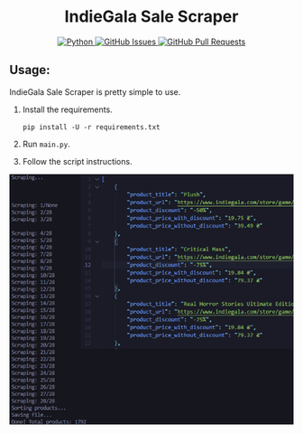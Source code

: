 <h1 align="center">IndieGala Sale Scraper</h1>
<p align="center">
    <a href="https://www.python.org/downloads/release/python-380/" align="center">
        <img alt="Python" src="https://img.shields.io/badge/python-3.8 | 3.9 | 3.10 | 3.10 | 3.11 | 3.12 | 3.13-blue">
    </a>
    <a href="https://github.com/Nazar1ky/epic-games-store-remove-all-friends/issues" align="center">
        <img alt="GitHub Issues" src="https://img.shields.io/github/issues/Nazar1ky/IndieGala-sale-scraper">
    </a>
    <a href="https://github.com/Nazar1ky/epic-games-store-remove-all-friends/pulls" align="center">
        <img alt="GitHub Pull Requests" src="https://img.shields.io/github/issues-pr/Nazar1ky/IndieGala-sale-scraper">
    </a>
</p>

## Usage:
IndieGala Sale Scraper is pretty simple to use.

1. Install the requirements.

    ```
    pip install -U -r requirements.txt
    ```

2. Run `main.py`.

3. Follow the script instructions.

<img src="https://github.com/Nazar1ky/IndieGala-sale-scraper/blob/main/pic.png" />
